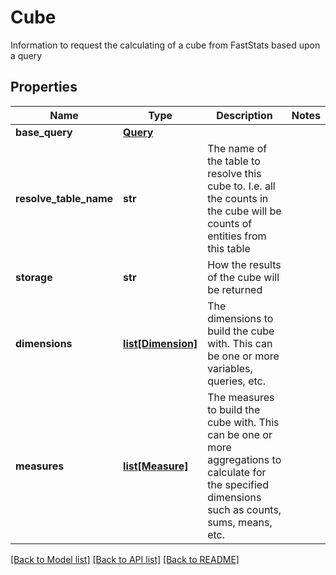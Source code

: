 # Cube

Information to request the calculating of a cube from FastStats based upon a query
## Properties
Name | Type | Description | Notes
------------ | ------------- | ------------- | -------------
**base_query** | [**Query**](Query.md) |  | 
**resolve_table_name** | **str** | The name of the table to resolve this cube to.  I.e. all the counts in the cube will be counts of entities from this table | 
**storage** | **str** | How the results of the cube will be returned | 
**dimensions** | [**list[Dimension]**](Dimension.md) | The dimensions to build the cube with.  This can be one or more variables, queries, etc. | 
**measures** | [**list[Measure]**](Measure.md) | The measures to build the cube with.  This can be one or more aggregations to calculate for the specified dimensions such as counts, sums, means, etc. | 

[[Back to Model list]](../README.md#documentation-for-models) [[Back to API list]](../README.md#documentation-for-api-endpoints) [[Back to README]](../README.md)



